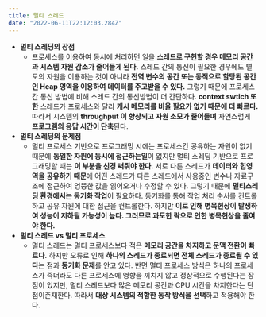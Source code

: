 ```yaml
---
title: 멀티 스레드
date: "2022-06-11T22:12:03.284Z"
---
```


- **멀티 스레딩의 장점**
    - 프로세스를 이용하여 동시에 처리하던 일을 **스레드로 구현할 경우 메모리 공간과 시스템 자원 감소가 줄어들게 된다.** 스레드 간의 통신이 필요한 경우에도 별도의 자원을 이용하는 것이 아니라 **전역 변수의 공간 또는 동적으로 할당된 공간인 Heap 영역을 이용하여 데이터를 주고받을 수 있다.** 그렇기 때문에 프로세스 간 통신 방법에 비해 스레드 간의 통신방법이 더 간단하다. **context swtich 또한** 스레드가 프로세스와 달리 **캐시 메모리를 비울 필요가 없기 때문에 더 빠르다.** 따라서 시스템의 **throughput 이 향상되고 자원 소모가 줄어들며** 자연스럽게 **프로그램의 응답 시간이 단축**된다.
- **멀티 스레딩의 문제점**
    - 멀티 프로세스 기반으로 프로그래밍 시에는 프로세스간 공유하는 자원이 없기 때문에 **동일한 자원에 동시에 접근하는일**이 없지만 멀티 스레딩 기반으로 프로그래밍할 때는 **이 부분을 신경 써줘야 한다.** 서로 다른 스레드가 **데이터와 힙영역을 공유하기 때문**에 어떤 스레드가 다른 스레드에서 사용중인 변수나 자료구조에 접근하여 엉뚱한 값을 읽어오거나 수정할 수 있다. 그렇기 때문에 **멀티스레딩 환경에서는 동기화 작업**이 필요하다. 동기화를 통해 작업 처리 순서를 컨트롤 하고 공유 자원에 대한 접근을 컨트롤한다. 하지만 **이로 인해 병목현상이 발생하여 성능이 저하될 가능성이 높다. 그러므로 과도한 락으로 인한 병목현상을 줄여야 한다.**
- **멀티 스레드 vs 멀티 프로세스**
    - 멀티 스레드는 멀티 프로세스보다 적은 **메모리 공간을 차지하고 문맥 전환이 빠르다.** 하지만 오류로 인해 **하나의 스레드가 종료되면 전체 스레드가 종료될 수 있다**는 점과 **동기화 문제**를 안고 있다. 반면 멀티 프로세스 방식은 하나의 프로세스가 죽더라도 다른 프로세스에 영향을 끼치지 않고 정상적으로 수행된다는 장점이 있지만, 멀티 스레드보다 많은 메모리 공간과 CPU 시간을 차지한다는 단점이존재한다. 따라서 **대상 시스템의 적합한 동작 방식을 선택**하고 적용해야 한다.